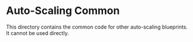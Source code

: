 # Auto-Scaling Common

This directory contains the common code for other auto-scaling blueprints. It
cannot be used directly.
